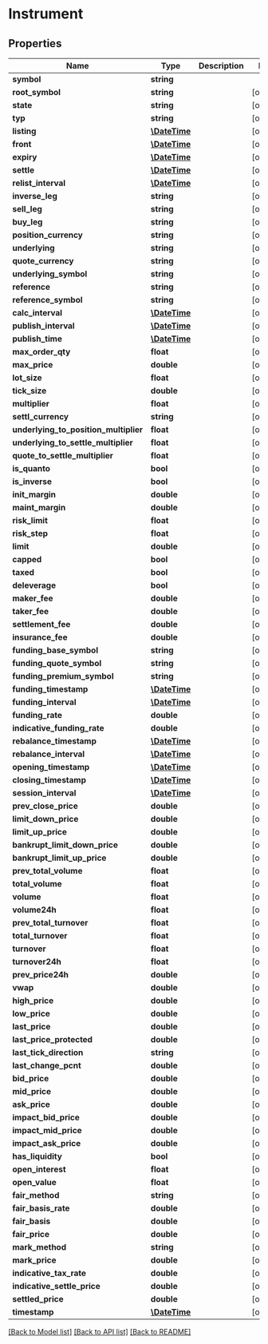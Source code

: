 # Instrument

## Properties
Name | Type | Description | Notes
------------ | ------------- | ------------- | -------------
**symbol** | **string** |  | 
**root_symbol** | **string** |  | [optional] 
**state** | **string** |  | [optional] 
**typ** | **string** |  | [optional] 
**listing** | [**\DateTime**](\DateTime.md) |  | [optional] 
**front** | [**\DateTime**](\DateTime.md) |  | [optional] 
**expiry** | [**\DateTime**](\DateTime.md) |  | [optional] 
**settle** | [**\DateTime**](\DateTime.md) |  | [optional] 
**relist_interval** | [**\DateTime**](\DateTime.md) |  | [optional] 
**inverse_leg** | **string** |  | [optional] 
**sell_leg** | **string** |  | [optional] 
**buy_leg** | **string** |  | [optional] 
**position_currency** | **string** |  | [optional] 
**underlying** | **string** |  | [optional] 
**quote_currency** | **string** |  | [optional] 
**underlying_symbol** | **string** |  | [optional] 
**reference** | **string** |  | [optional] 
**reference_symbol** | **string** |  | [optional] 
**calc_interval** | [**\DateTime**](\DateTime.md) |  | [optional] 
**publish_interval** | [**\DateTime**](\DateTime.md) |  | [optional] 
**publish_time** | [**\DateTime**](\DateTime.md) |  | [optional] 
**max_order_qty** | **float** |  | [optional] 
**max_price** | **double** |  | [optional] 
**lot_size** | **float** |  | [optional] 
**tick_size** | **double** |  | [optional] 
**multiplier** | **float** |  | [optional] 
**settl_currency** | **string** |  | [optional] 
**underlying_to_position_multiplier** | **float** |  | [optional] 
**underlying_to_settle_multiplier** | **float** |  | [optional] 
**quote_to_settle_multiplier** | **float** |  | [optional] 
**is_quanto** | **bool** |  | [optional] 
**is_inverse** | **bool** |  | [optional] 
**init_margin** | **double** |  | [optional] 
**maint_margin** | **double** |  | [optional] 
**risk_limit** | **float** |  | [optional] 
**risk_step** | **float** |  | [optional] 
**limit** | **double** |  | [optional] 
**capped** | **bool** |  | [optional] 
**taxed** | **bool** |  | [optional] 
**deleverage** | **bool** |  | [optional] 
**maker_fee** | **double** |  | [optional] 
**taker_fee** | **double** |  | [optional] 
**settlement_fee** | **double** |  | [optional] 
**insurance_fee** | **double** |  | [optional] 
**funding_base_symbol** | **string** |  | [optional] 
**funding_quote_symbol** | **string** |  | [optional] 
**funding_premium_symbol** | **string** |  | [optional] 
**funding_timestamp** | [**\DateTime**](\DateTime.md) |  | [optional] 
**funding_interval** | [**\DateTime**](\DateTime.md) |  | [optional] 
**funding_rate** | **double** |  | [optional] 
**indicative_funding_rate** | **double** |  | [optional] 
**rebalance_timestamp** | [**\DateTime**](\DateTime.md) |  | [optional] 
**rebalance_interval** | [**\DateTime**](\DateTime.md) |  | [optional] 
**opening_timestamp** | [**\DateTime**](\DateTime.md) |  | [optional] 
**closing_timestamp** | [**\DateTime**](\DateTime.md) |  | [optional] 
**session_interval** | [**\DateTime**](\DateTime.md) |  | [optional] 
**prev_close_price** | **double** |  | [optional] 
**limit_down_price** | **double** |  | [optional] 
**limit_up_price** | **double** |  | [optional] 
**bankrupt_limit_down_price** | **double** |  | [optional] 
**bankrupt_limit_up_price** | **double** |  | [optional] 
**prev_total_volume** | **float** |  | [optional] 
**total_volume** | **float** |  | [optional] 
**volume** | **float** |  | [optional] 
**volume24h** | **float** |  | [optional] 
**prev_total_turnover** | **float** |  | [optional] 
**total_turnover** | **float** |  | [optional] 
**turnover** | **float** |  | [optional] 
**turnover24h** | **float** |  | [optional] 
**prev_price24h** | **double** |  | [optional] 
**vwap** | **double** |  | [optional] 
**high_price** | **double** |  | [optional] 
**low_price** | **double** |  | [optional] 
**last_price** | **double** |  | [optional] 
**last_price_protected** | **double** |  | [optional] 
**last_tick_direction** | **string** |  | [optional] 
**last_change_pcnt** | **double** |  | [optional] 
**bid_price** | **double** |  | [optional] 
**mid_price** | **double** |  | [optional] 
**ask_price** | **double** |  | [optional] 
**impact_bid_price** | **double** |  | [optional] 
**impact_mid_price** | **double** |  | [optional] 
**impact_ask_price** | **double** |  | [optional] 
**has_liquidity** | **bool** |  | [optional] 
**open_interest** | **float** |  | [optional] 
**open_value** | **float** |  | [optional] 
**fair_method** | **string** |  | [optional] 
**fair_basis_rate** | **double** |  | [optional] 
**fair_basis** | **double** |  | [optional] 
**fair_price** | **double** |  | [optional] 
**mark_method** | **string** |  | [optional] 
**mark_price** | **double** |  | [optional] 
**indicative_tax_rate** | **double** |  | [optional] 
**indicative_settle_price** | **double** |  | [optional] 
**settled_price** | **double** |  | [optional] 
**timestamp** | [**\DateTime**](\DateTime.md) |  | [optional] 

[[Back to Model list]](../README.md#documentation-for-models) [[Back to API list]](../README.md#documentation-for-api-endpoints) [[Back to README]](../README.md)


